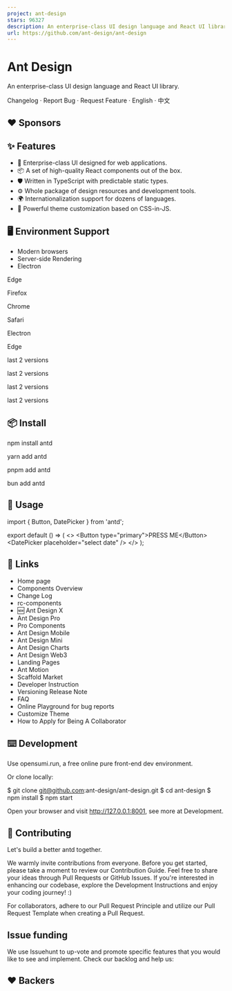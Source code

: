 ```yaml
---
project: ant-design
stars: 96327
description: An enterprise-class UI design language and React UI library
url: https://github.com/ant-design/ant-design
---
```


Ant Design
==========

An enterprise-class UI design language and React UI library.

Changelog · Report Bug · Request Feature · English · 中文

❤️ Sponsors
-----------

✨ Features
----------

-   🌈 Enterprise-class UI designed for web applications.
-   📦 A set of high-quality React components out of the box.
-   🛡 Written in TypeScript with predictable static types.
-   ⚙️ Whole package of design resources and development tools.
-   🌍 Internationalization support for dozens of languages.
-   🎨 Powerful theme customization based on CSS-in-JS.

🖥 Environment Support
----------------------

-   Modern browsers
-   Server-side Rendering
-   Electron

  
Edge

  
Firefox

  
Chrome

  
Safari

  
Electron

Edge

last 2 versions

last 2 versions

last 2 versions

last 2 versions

📦 Install
----------

npm install antd

yarn add antd

pnpm add antd

bun add antd

🔨 Usage
--------

import { Button, DatePicker } from 'antd';

export default () \=> (
  <\>
    <Button type\="primary"\>PRESS ME</Button\>
    <DatePicker placeholder\="select date" />
  </\>
);

🔗 Links
--------

-   Home page
-   Components Overview
-   Change Log
-   rc-components
-   🆕 Ant Design X
-   Ant Design Pro
-   Pro Components
-   Ant Design Mobile
-   Ant Design Mini
-   Ant Design Charts
-   Ant Design Web3
-   Landing Pages
-   Ant Motion
-   Scaffold Market
-   Developer Instruction
-   Versioning Release Note
-   FAQ
-   Online Playground for bug reports
-   Customize Theme
-   How to Apply for Being A Collaborator

⌨️ Development
--------------

Use opensumi.run, a free online pure front-end dev environment.

Or clone locally:

$ git clone git@github.com:ant-design/ant-design.git
$ cd ant-design
$ npm install
$ npm start

Open your browser and visit http://127.0.0.1:8001, see more at Development.

🤝 Contributing
---------------

Let's build a better antd together.

We warmly invite contributions from everyone. Before you get started, please take a moment to review our Contribution Guide. Feel free to share your ideas through Pull Requests or GitHub Issues. If you're interested in enhancing our codebase, explore the Development Instructions and enjoy your coding journey! :)

For collaborators, adhere to our Pull Request Principle and utilize our Pull Request Template when creating a Pull Request.

Issue funding
-------------

We use Issuehunt to up-vote and promote specific features that you would like to see and implement. Check our backlog and help us:

❤️ Backers
----------
